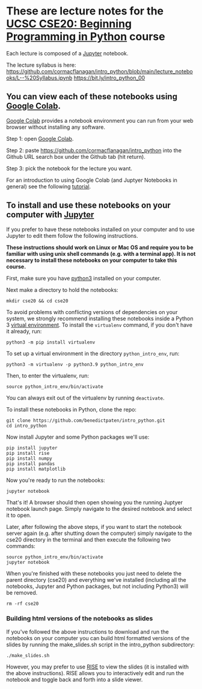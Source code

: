 # These are lecture notes for the [UCSC CSE20: Beginning Programming in Python](https://courses.soe.ucsc.edu/courses/cse20) course

Each lecture is composed of a [Jupyter](https://jupyter.org/) notebook.

The lecture syllabus is here: https://github.com/cormacflanagan/intro_python/blob/main/lecture_notebooks/L--%20Syllabus.ipynb
https://bit.ly/intro_python_00

## You can view each of these notebooks using [Google Colab](https://colab.research.google.com/).
  
[Google Colab](https://colab.research.google.com/) provides a notebook environment
you can run from your web browser without installing any software.

Step 1: open [Google Colab](https://colab.research.google.com/).

Step 2: paste https://github.com/cormacflanagan/intro_python into the
Github URL search box under the Github tab (hit return).

Step 3: pick the notebook for the lecture you want.

For an introduction to using Google Colab (and Juptyer Notebooks in general) 
see the following [tutorial](https://colab.research.google.com/notebooks/intro.ipynb).

## To install and use these notebooks on your computer with [Jupyter](https://jupyter.org/)

If you prefer to have these notebooks installed on your computer and to use Jupyter to edit them
follow the following instructions. 

**These instructions should work on
Linux or Mac OS and require you to be familiar with using unix shell commands (e.g. with a terminal app).
It is not necessary to install these notebooks on your computer to take this course.**

First, make sure you have [python3](https://www.python.org/) installed on your computer. 

Next make a directory to hold the notebooks:

```
mkdir cse20 && cd cse20
```

To avoid problems with conflicting versions of dependencies on your system, we strongly recommend installing 
these notebooks inside a Python 3 [virtual environment](https://virtualenv.pypa.io/en/stable/). To install the `virtualenv` command, if you don't have it already, run:

```
python3 -m pip install virtualenv
```

To set up a virtual environment in the directory `python_intro_env`, run:
```
python3 -m virtualenv -p python3.9 python_intro_env
```

Then, to enter the virtualenv, run:
```
source python_intro_env/bin/activate
```

You can always exit out of the virtualenv by running `deactivate`.


To install these notebooks in Python, clone the repo:  
```
git clone https://github.com/benedictpaten/intro_python.git
cd intro_python
```

Now install Jupyter and some Python packages we'll use:

```
pip install jupyter
pip install rise
pip install numpy
pip install pandas
pip install matplotlib
```

Now you're ready to run the notebooks:

```
jupyter notebook
```

That's it! A browser should then open showing you the running Juptyer notebook launch page. Simply
navigate to the desired notebook and select it to open.

Later, after following the above steps, if you want to start the notebook server again (e.g. after
shutting down the computer) simply navigate to the cse20 directory in the terminal and then 
execute the following two commands:

```
source python_intro_env/bin/activate
jupyter notebook
```

When you're finished with these notebooks you
just need to delete the parent directory (cse20) and
everything we've installed (including all the notebooks, Jupyter and Python packages, 
but not including Python3) will be removed.

```
rm -rf cse20
```

### Building html versions of the notebooks as slides

If you've followed the above instructions to download and run the notebooks on your computer
you can build html formatted versions of the slides by running the make_slides.sh script in the 
intro_python subdirectory:

```
./make_slides.sh
```

However, you may prefer to use [RISE](https://rise.readthedocs.io/en/stable/) to view
the slides (it is installed with the above instructions). RISE allows
you to interactively edit and run the notebook and toggle back and forth into
a slide viewer.
